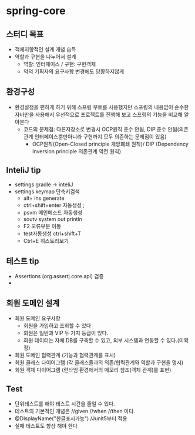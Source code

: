 # spring-core
## 스터디 목표
- 객체지향적인 설계 개념 습득
- 역할과 구현을 나누어서 설계
  - 역할: 인터페이스 / 구현: 구현객체
  - 악덕 기획자의 요구사항 변경에도 당황하지않게 
## 환경구성
- 환경설정을 편하게 하기 위해 스프링 부트를 사용했지만 스프링의 내용없이 순수한 자바만을 사용해서 우선적으로 프로젝트를 진행해 보고 스프링의 기능을 비교해 알아본다
  - 코드의 문제점: 다른저장소로 변경시 OCP원칙 준수 안됨, DIP 준수 안됨(의존관계 인터페이스뿐만아니라 구현까지 모두 의존하는 문제점이 있음)
    - OCP원칙(Open-Closed principle 개방폐쇄 원칙)/ DIP (Dependency Inversion principle 의존관계 역전 원칙)    

## InteliJ tip
- settings gradle -> inteliJ
- settings keymap 단축키검색
  - alt+ ins generate  
  - ctrl+shift+enter 자동생성 ;
  - psvm 메인메소드 자동생성 
  - soutv system out println
  - F2 오류부분 이동
  - test자동생성 ctrl+shift+T
  - Ctrl+E 히스토리보기
## 테스트 tip
- Assertions (org.assertj.core.api) 검증
- 
## 회원 도메인 설계
- 회원 도메인 요구사항
  - 회원을 가입하고 조회할 수 있다
  - 회원은 일반과 VIP 두 가지 등급이 있다.
  - 회원 데이터는 자체 DB를 구축할 수 있고, 외부 시스템과 연동할 수 있다.(미확정)
- 회원 도메인 협력관계 (기능과 협력관계를 표시)
- 회원 클래스 다이어그램 (각 클래스들과의 의존/협력관계와 역할과 구현을 명시)
- 회원 객체 다이어그램 (런타임 환경에서의 메모리 참조(객체 관계)를 표현)


## Test
- 단위테스트를 해야 테스트 시간을 줄일 수 있다.
- 테스트의 기본적인 개념은 //given //when //then 이다.
- @DisplayName("한글표시가능") /Junit5부터 적용
- 실패 테스트도 항상 해야 한다
